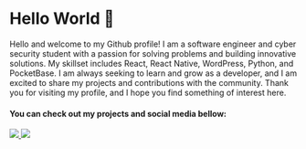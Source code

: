 # Hello World 🚀

Hello and welcome to my Github profile! I am a software engineer and cyber security student with a passion for solving problems and building innovative solutions. My skillset includes React, React Native, WordPress, Python, and PocketBase. I am always seeking to learn and grow as a developer, and I am excited to share my projects and contributions with the community. Thank you for visiting my profile, and I hope you find something of interest here.


#### You can check out my projects and social media bellow:

<p align="left">
  <a href="https://www.linkedin.com/in/tiago-godoy-0137811b9/" alt="Linkedin">
    <img src="https://img.shields.io/badge/-Linkedin-6610F2?style=for-the-badge&logo=Linkedin&logoColor=FFFFFF"/>
  </a>
  </a>
  <a href="https://www.ezboard.tech" alt="EzBoard">
    <img src="https://img.shields.io/badge/-EzBoard-0F4C75?style=for-the-badge"/>
  </a>
</p>
